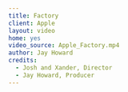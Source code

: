 ```yaml
---
title: Factory
client: Apple
layout: video
home: yes
video_source: Apple_Factory.mp4
author: Jay Howard
credits:
  - Josh and Xander, Director
  - Jay Howard, Producer
---
```

